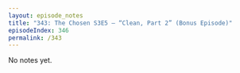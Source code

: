 ```yaml
---
layout: episode_notes
title: "343: The Chosen S3E5 — “Clean, Part 2” (Bonus Episode)"
episodeIndex: 346
permalink: /343
---
```

No notes yet.
